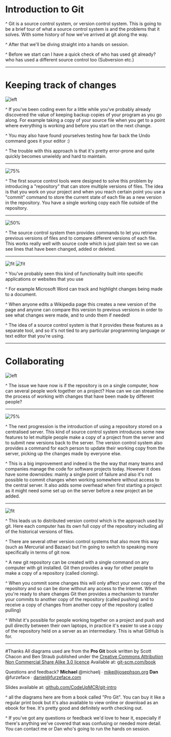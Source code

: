 # Introduction to Git

^ Git is a source control system, or version control system. This is going to be a brief tour of what a source control system is and the problems that it solves. With some history of how we've arrived at git along the way.

^ After that we'll be diving straight into a hands on session.

^ Before we start can I have a quick check of who has used git already? who has used a different source control too (Subversion etc.)

---

# Keeping track of changes

![left](images/file-copies.png)

^ If you've been coding even for a little while you've probably already discovered the value of keeping backup copies of your program as you go along. For example taking a copy of your source file when you get to a point where everything is working and before you start on the next change.

^ You may also have found yourselves testing how far back the Undo command goes it your editor :)

^ The trouble with this approach is that it's pretty error-prone and quite quickly becomes unwieldy and hard to maintain.

---

![75%](images/local.png)

^ The first source control tools were designed to solve this problem by introducing a "repository" that can store multiple versions of files. The idea is that you work on your project and when you reach certain point you use a "commit" command to store the current state of each file as a new version in the repository.  You have a single working copy each file outside of the repository. 

---

![50%](images/Text_Blocksat2x.png)

^ The source control system then provides commands to let you retrieve previous versions of files and to compare different versions of each file. This works really well with source code which is just plain text so we can see lines that have been changed, added or deleted.

---

![fit](images/track-changes.png)
![fit](images/wikipedia.png)

^ You've probably seen this kind of functionality built into specific applications or websites that you use

^ For example Microsoft Word can track and highlight changes being made to a document.

^ When anyone edits a Wikipedia page this creates a new version of the page and anyone can compare this version to previous versions in order to see what changes were made, and to undo them if needed!

^ The idea of a source control system is that it provides these features as a separate tool, and so it's not tied to any particular programming language or text editor that you're using.

---

# Collaborating

![left](images/collaborating.png)

^ The issue we have now is if the repository is on a single computer, how can several people work together on a project? How can we can streamline the process of working with changes  that have been made by different people?

---

![75%](images/centralized_workflow.png)

^ The next progression is the introduction of using a repository stored on a centralised server. This kind of source control system introduces some new features to let multiple people make a copy of a project from the server and to submit new versions back to the server. The version control system also provides a command for each person to update their working copy from the server, picking up the changes made by everyone else.

^ This is a big improvement  and indeed is the the way that many teams and companies manage the code for software projects today. However it does have some downsides: mainly a single point of failure and also it's not possible to commit changes when working somewhere without access to the central server. It also adds some overhead when first starting a project as it might need some set up on the server before a new project an be added.

---

![fit](images/distributed.png)

^ This leads us to distributed version control which is the approach used by git. Here each computer has its own full copy of the repository including all of the historical versions of files.

^ There are several other version control systems that also more this way (such as Mercurial and Bazaar) but I'm going to switch to speaking more specifically in terms of git now.

^ A new git repository can be created with a single command on any computer with git installed. Git then provides a way for other people to make a copy of a repository (called cloning).

^ When you commit some changes this will only affect your own copy of the repository and so can be done without any access to the Internet. When you're ready to share changes Git then provides a mechanism to transfer your commits to another copy of the repository (called pushing) and to receive a copy of changes from another copy of the repository (called pulling)

^ Whilst it's possible for people working together on a project and push and pull directly between their own laptops, in practice it's easier to use a copy of the repository held on a server as an intermediary. This is what GitHub is for.

---
#Thanks
All diagrams used are from the **Pro Git** book written by Scott Chacon and Ben Straub  published under the [Creative Commons Attribution Non Commercial Share Alike 3.0 licence](http://creativecommons.org/licenses/by-nc-sa/3.0/)
Available at: [git-scm.com/book](https://git-scm.com/book/en/v2)

Questions and feedback?
**Michael** @michaelj ∙ mike@josephson.org
**Dan** @furzeface ∙ daniel@furzeface.com


Slides available at: [github.com/CodeUpMCR/git-intro](https://github.com/CodeUpMCR/git-intro)

^ all the diagrams here are from a book called "Pro Git". You can buy it like a regular print book but it's also available to view online or download as an ebook for free. It's pretty good and definitely worth checking out.

^ If you've got any questions or feedback we'd love to hear it, especially if there's anything we've covered that was confusing or needed more detail. You can contact me or Dan who's going to run the hands on session.